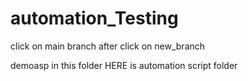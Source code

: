 # automation_Testing
click on main branch after click on new_branch

demoasp in this folder HERE is automation script folder
